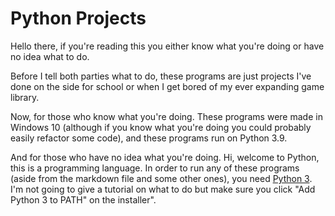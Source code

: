 # Python Projects

Hello there, if you're reading this you either know what you're doing or have no idea what to do.

Before I tell both parties what to do, these programs are just projects I've done on the side for school or when I get bored of my ever expanding game library. 

Now, for those who know what you're doing. These programs were made in Windows 10 (although if you know what you're doing you could probably easily refactor some code), and these programs run on Python 3.9.

And for those who have no idea what you're doing. Hi, welcome to Python, this is a programming language. In order to run any of these programs (aside from the markdown file and some other ones), you need [Python 3](https://www.python.org/downloads/). I'm not going to give a tutorial on what to do but make sure you click "Add Python 3 to PATH" on the installer".